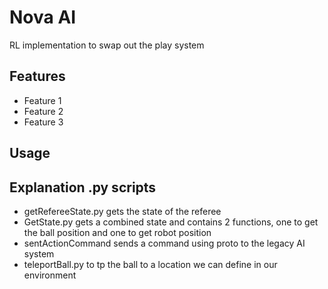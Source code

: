 # Nova AI 

RL implementation to swap out the play system

## Features

- Feature 1
- Feature 2
- Feature 3

## Usage


## Explanation .py scripts
- getRefereeState.py gets the state of the referee
- GetState.py gets a combined state and contains 2 functions, one to get the ball position and one to get robot position
- sentActionCommand sends a command using proto to the legacy AI system
- teleportBall.py to tp the ball to a location we can define in our environment

